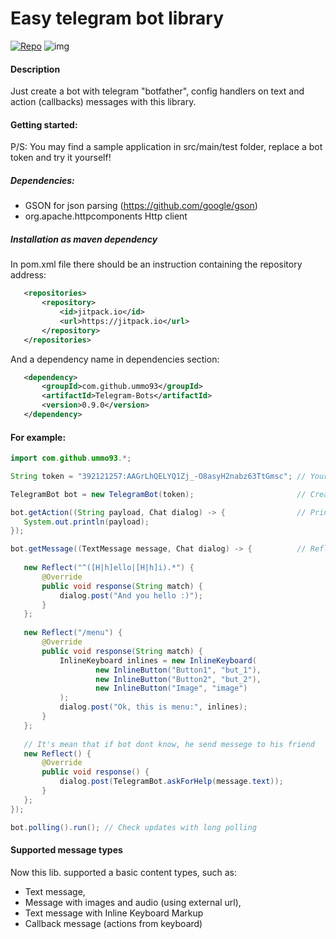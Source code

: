 # Easy telegram bot library
[![Repo](https://jitpack.io/v/ummo93/Telegram-Bots.svg)](https://jitpack.io/#ummo93/Telegram-Bots)
![img](https://upload.wikimedia.org/wikipedia/commons/thumb/3/30/Telegram_text_logo.svg/500px-Telegram_text_logo.svg.png)

#### Description
Just create a bot with telegram "botfather", config handlers on text and action (callbacks) messages with this library.

#### Getting started:
P/S: You may find a sample application in src/main/test folder, replace a bot token and try it yourself!

##### Dependencies:
  - GSON for json parsing (https://github.com/google/gson)
  - org.apache.httpcomponents Http client
  
##### Installation as maven dependency

In pom.xml file there should be an instruction containing the repository address:
 ```xml
    <repositories>
        <repository>
            <id>jitpack.io</id>
            <url>https://jitpack.io</url>
        </repository>
    </repositories>
 ```
 
 And a dependency name in dependencies section:
 ```xml
	<dependency>
	    <groupId>com.github.ummo93</groupId>
	    <artifactId>Telegram-Bots</artifactId>
	    <version>0.9.0</version>
	</dependency>
 ```

#### For example:
 ```java
import com.github.ummo93.*;
 
String token = "392121257:AAGrLhQELYQ1Zj_-O8asyH2nabz63TtGmsc"; // Your bot token from botfather

TelegramBot bot = new TelegramBot(token);                       // Creates a bot object

bot.getAction((String payload, Chat dialog) -> {                // Print all action messages
    System.out.println(payload);
});

bot.getMessage((TextMessage message, Chat dialog) -> {          // Reflection
    
    new Reflect("^([H|h]ello|[H|h]i).*") {
        @Override
        public void response(String match) {
            dialog.post("And you hello :)");
        }
    };
    
    new Reflect("/menu") {
        @Override
        public void response(String match) {
            InlineKeyboard inlines = new InlineKeyboard(
                    new InlineButton("Button1", "but_1"),
                    new InlineButton("Button2", "but_2"),
                    new InlineButton("Image", "image")
            );
            dialog.post("Ok, this is menu:", inlines);
        }
    };
    
    // It's mean that if bot dont know, he send messege to his friend
    new Reflect() {
        @Override
        public void response() {
            dialog.post(TelegramBot.askForHelp(message.text));
        }
    };
});

bot.polling().run(); // Check updates with long polling
 ```

#### Supported message types
Now this lib. supported a basic content types, such as:
- Text message,
- Message with images and audio (using external url),
- Text message with Inline Keyboard Markup
- Callback message (actions from keyboard)